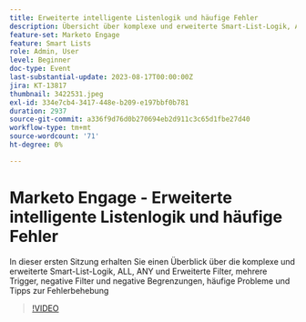 ```yaml
---
title: Erweiterte intelligente Listenlogik und häufige Fehler
description: Übersicht über komplexe und erweiterte Smart-List-Logik, ALL, ANY und erweiterte Filter, mehrere Trigger, negative Filter und negative Begrenzungen, allgemeine Probleme und Tipps zur Fehlerbehebung
feature-set: Marketo Engage
feature: Smart Lists
role: Admin, User
level: Beginner
doc-type: Event
last-substantial-update: 2023-08-17T00:00:00Z
jira: KT-13817
thumbnail: 3422531.jpeg
exl-id: 334e7cb4-3417-448e-b209-e197bbf0b781
duration: 2937
source-git-commit: a336f9d76d0b270694eb2d911c3c65d1fbe27d40
workflow-type: tm+mt
source-wordcount: '71'
ht-degree: 0%

---
```


# Marketo Engage - Erweiterte intelligente Listenlogik und häufige Fehler

In dieser ersten Sitzung erhalten Sie einen Überblick über die komplexe und erweiterte Smart-List-Logik, ALL, ANY und Erweiterte Filter, mehrere Trigger, negative Filter und negative Begrenzungen, häufige Probleme und Tipps zur Fehlerbehebung

>[!VIDEO](https://video.tv.adobe.com/v/3422531/?learn=on)
